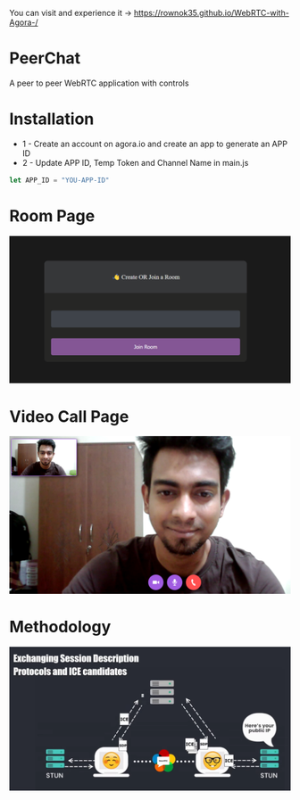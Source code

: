 You can visit and experience it -> https://rownok35.github.io/WebRTC-with-Agora-/

# PeerChat
A peer to peer WebRTC application with controls

# Installation
* 1 - Create an account on agora.io and create an app to generate an APP ID
* 2 - Update APP ID, Temp Token and Channel Name in main.js
```javascript
let APP_ID = "YOU-APP-ID"
```

# Room Page
<img src="lobby.png">  

# Video Call Page
<img src="video.png"> 

# Methodology
<img src="methology.png"> 
